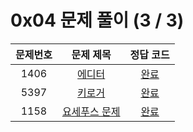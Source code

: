 # 0x04 문제 풀이 (3 / 3)

| 문제번호 | 문제 제목 | 정답 코드 |
| :--: | :--: | :--: |
| 1406 | [에디터](https://www.acmicpc.net/problem/1406) | [완료](./1406.cpp) |
| 5397 | [키로거](https://www.acmicpc.net/problem/5397) | [완료](./5397.cpp) |
| 1158 | [요세푸스 문제](https://www.acmicpc.net/problem/1158) | [완료](./1158.cpp) |
